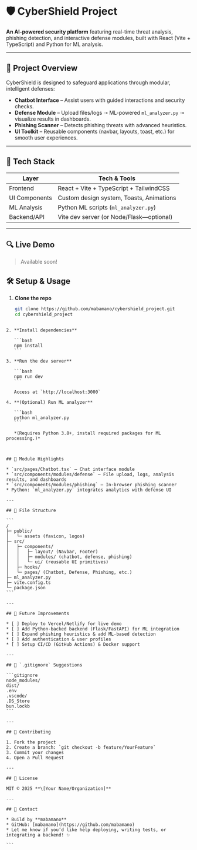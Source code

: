 

# 🛡️ CyberShield Project

**An AI‑powered security platform** featuring real-time threat analysis, phishing detection, and interactive defense modules, built with React (Vite + TypeScript) and Python for ML analysis.

---

## 🚀 Project Overview

CyberShield is designed to safeguard applications through modular, intelligent defenses:

- **Chatbot Interface** – Assist users with guided interactions and security checks.
- **Defense Module** – Upload files/logs ➝ ML-powered `ml_analyzer.py` ➝ visualize results in dashboards.
- **Phishing Scanner** – Detects phishing threats with advanced heuristics.
- **UI Toolkit** – Reusable components (navbar, layouts, toast, etc.) for smooth user experiences.

---

## 🧪 Tech Stack

| Layer        | Tech & Tools                                     |
|--------------|--------------------------------------------------|
| Frontend     | React + Vite + TypeScript + TailwindCSS         |
| UI Components| Custom design system, Toasts, Animations        |
| ML Analysis  | Python ML scripts (`ml_analyzer.py`)            |
| Backend/API  | Vite dev server (or Node/Flask—optional)        |

---

## 🔍 Live Demo

> Available soon!  




## 🛠️ Setup & Usage

1. **Clone the repo**
   ```bash
   git clone https://github.com/mabamano/cybershield_project.git
   cd cybershield_project
````

2. **Install dependencies**

   ```bash
   npm install
   ```

3. **Run the dev server**

   ```bash
   npm run dev
   ```

   Access at `http://localhost:3000`

4. **(Optional) Run ML analyzer**

   ```bash
   python ml_analyzer.py
   ```

   *(Requires Python 3.8+, install required packages for ML processing.)*



## 🧩 Module Highlights

* `src/pages/Chatbot.tsx` – Chat interface module
* `src/components/modules/defense` – File upload, logs, analysis results, and dashboards
* `src/components/modules/phishing` – In-browser phishing scanner
* Python: `ml_analyzer.py` integrates analytics with defense UI

---

## 📄 File Structure

```
/
├─ public/
│   └─ assets (favicon, logos)
├─ src/
│   ├─ components/
│   │   ├─ layout/ (Navbar, Footer)
│   │   ├─ modules/ (chatbot, defense, phishing)
│   │   └─ ui/ (reusable UI primitives)
│   ├─ hooks/
│   └─ pages/ (Chatbot, Defense, Phishing, etc.)
├─ ml_analyzer.py
├─ vite.config.ts
└─ package.json
```

---

## 🛑 Future Improvements

* [ ] Deploy to Vercel/Netlify for live demo
* [ ] Add Python-backed backend (Flask/FastAPI) for ML integration
* [ ] Expand phishing heuristics & add ML‑based detection
* [ ] Add authentication & user profiles
* [ ] Setup CI/CD (GitHub Actions) & Docker support

---

## 📄 `.gitignore` Suggestions

```gitignore
node_modules/
dist/
.env
.vscode/
.DS_Store
bun.lockb
```

---

## 🤝 Contributing

1. Fork the project
2. Create a branch: `git checkout -b feature/YourFeature`
3. Commit your changes
4. Open a Pull Request

---

## 📜 License

MIT © 2025 **\[Your Name/Organization]**

---

## 💬 Contact

* Build by **mabamano**
* GitHub: [mabamano](https://github.com/mabamano)
* Let me know if you’d like help deploying, writing tests, or integrating a backend! ✨

```



